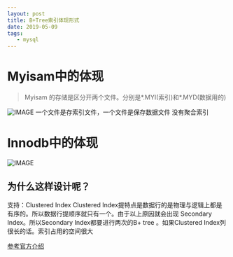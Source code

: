 ```yaml
---
layout: post
title: B+Tree索引体现形式
date: 2019-05-09
tags:
   - mysql
---
```

# Myisam中的体现
> Myisam 的存储是区分开两个文件。分别是*.MYI(索引)和\*.MYD(数据用的)

![IMAGE](http://cn-isoda-oss.yy.com/admin/video/4AD718F0856A2437A41B6E4A195E285B.jpg)
一个文件是存索引文件，一个文件是保存数据文件
没有聚合索引

# Innodb中的体现
![IMAGE](http://cn-isoda-oss.yy.com/admin/video/D4AD19DF72FFED7664A3439E53C4CD4F.jpg)
## 为什么这样设计呢？

支持：Clustered Index
Clustered Index提特点是数据行的是物理与逻辑上都是有序的。所以数据行提顺序就只有一个。由于以上原因就会出现 Secondary Index。所以Secondary Index都要进行两次的B+ tree
。如果Clustered Index列很长的话。索引占用的空间很大

[参考官方介绍](https://dev.mysql.com/doc/refman/8.0/en/innodb-index-types.html)








